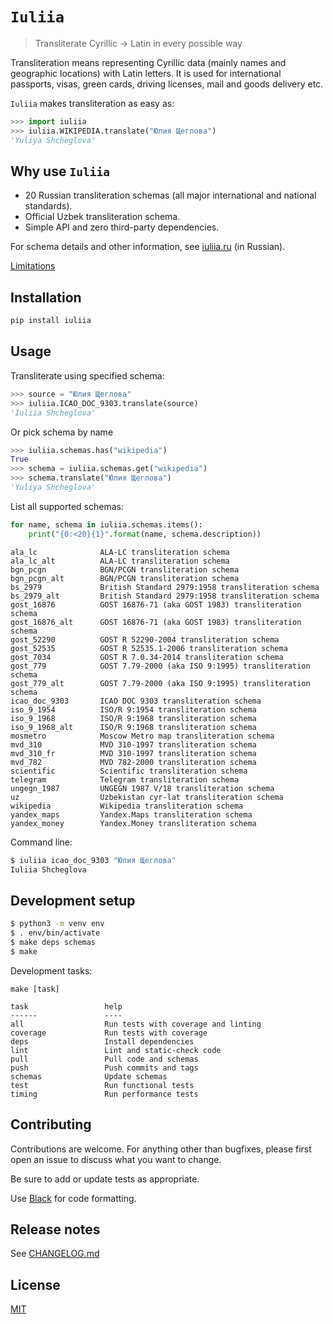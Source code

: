 # `Iuliia`

> Transliterate Cyrillic → Latin in every possible way

Transliteration means representing Cyrillic data (mainly names and geographic locations) with Latin letters. It is used for international passports, visas, green cards, driving licenses, mail and goods delivery etc.

`Iuliia` makes transliteration as easy as:

```python
>>> import iuliia
>>> iuliia.WIKIPEDIA.translate("Юлия Щеглова")
'Yuliya Shcheglova'
```

## Why use `Iuliia`

-   20 Russian transliteration schemas (all major international and national standards).
-   Official Uzbek transliteration schema.
-   Simple API and zero third-party dependencies.

For schema details and other information, see [iuliia.ru](https://iuliia.ru/) (in Russian).

[Limitations](https://github.com/nalgeon/iuliia/blob/master/README.md#issues-and-limitations)

## Installation

```sh
pip install iuliia
```

## Usage

Transliterate using specified schema:

```python
>>> source = "Юлия Щеглова"
>>> iuliia.ICAO_DOC_9303.translate(source)
'Iuliia Shcheglova'
```

Or pick schema by name

```python
>>> iuliia.schemas.has("wikipedia")
True
>>> schema = iuliia.schemas.get("wikipedia")
>>> schema.translate("Юлия Щеглова")
'Yuliya Shcheglova'
```

List all supported schemas:

```python
for name, schema in iuliia.schemas.items():
    print("{0:<20}{1}".format(name, schema.description))
```

```text
ala_lc              ALA-LC transliteration schema
ala_lc_alt          ALA-LC transliteration schema
bgn_pcgn            BGN/PCGN transliteration schema
bgn_pcgn_alt        BGN/PCGN transliteration schema
bs_2979             British Standard 2979:1958 transliteration schema
bs_2979_alt         British Standard 2979:1958 transliteration schema
gost_16876          GOST 16876-71 (aka GOST 1983) transliteration schema
gost_16876_alt      GOST 16876-71 (aka GOST 1983) transliteration schema
gost_52290          GOST R 52290-2004 transliteration schema
gost_52535          GOST R 52535.1-2006 transliteration schema
gost_7034           GOST R 7.0.34-2014 transliteration schema
gost_779            GOST 7.79-2000 (aka ISO 9:1995) transliteration schema
gost_779_alt        GOST 7.79-2000 (aka ISO 9:1995) transliteration schema
icao_doc_9303       ICAO DOC 9303 transliteration schema
iso_9_1954          ISO/R 9:1954 transliteration schema
iso_9_1968          ISO/R 9:1968 transliteration schema
iso_9_1968_alt      ISO/R 9:1968 transliteration schema
mosmetro            Moscow Metro map transliteration schema
mvd_310             MVD 310-1997 transliteration schema
mvd_310_fr          MVD 310-1997 transliteration schema
mvd_782             MVD 782-2000 transliteration schema
scientific          Scientific transliteration schema
telegram            Telegram transliteration schema
ungegn_1987         UNGEGN 1987 V/18 transliteration schema
uz                  Uzbekistan cyr-lat transliteration schema
wikipedia           Wikipedia transliteration schema
yandex_maps         Yandex.Maps transliteration schema
yandex_money        Yandex.Money transliteration schema
```

Command line:

```sh
$ iuliia icao_doc_9303 "Юлия Щеглова"
Iuliia Shcheglova
```

## Development setup

```sh
$ python3 -m venv env
$ . env/bin/activate
$ make deps schemas
$ make
```

Development tasks:

```text
make [task]
```

```text
task                 help
------               ----
all                  Run tests with coverage and linting
coverage             Run tests with coverage
deps                 Install dependencies
lint                 Lint and static-check code
pull                 Pull code and schemas
push                 Push commits and tags
schemas              Update schemas
test                 Run functional tests
timing               Run performance tests
```

## Contributing

Contributions are welcome. For anything other than bugfixes, please first open an issue to discuss what you want to change.

Be sure to add or update tests as appropriate.

Use [Black](https://black.readthedocs.io/en/stable/) for code formatting.

## Release notes

See [CHANGELOG.md](CHANGELOG.md)

## License

[MIT](https://choosealicense.com/licenses/mit/)
